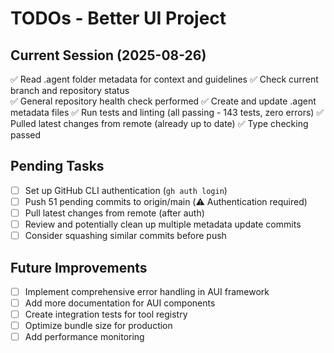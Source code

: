 # TODOs - Better UI Project

## Current Session (2025-08-26)
✅ Read .agent folder metadata for context and guidelines
✅ Check current branch and repository status  
✅ General repository health check performed
✅ Create and update .agent metadata files
✅ Run tests and linting (all passing - 143 tests, zero errors)
✅ Pulled latest changes from remote (already up to date)
✅ Type checking passed

## Pending Tasks
- [ ] Set up GitHub CLI authentication (`gh auth login`)
- [ ] Push 51 pending commits to origin/main (⚠️ Authentication required)
- [ ] Pull latest changes from remote (after auth)
- [ ] Review and potentially clean up multiple metadata update commits
- [ ] Consider squashing similar commits before push

## Future Improvements
- [ ] Implement comprehensive error handling in AUI framework
- [ ] Add more documentation for AUI components
- [ ] Create integration tests for tool registry
- [ ] Optimize bundle size for production
- [ ] Add performance monitoring
